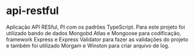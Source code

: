 # api-restful

Aplicação API RESful, PI com os padrões TypeScript. 
Para este projeto foi utilizado bando de dados Mongobd Atlas e Mongoose para codificação, framework Express e Express Validator para fazer as validações do projeto e também foi utilizado Morgam e Winston para criar arquivo de log.
